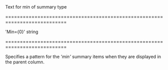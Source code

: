 <!--**
/*-------------------------------------------
    Auto-generated file. Do not modify.
-------------------------------------------

**-->
<!--d-->Text for min of summary type<!--/d-->
===========================================================================
<!--default-->'Min={0}'<!--/default-->
<!--type-->string<!--/type-->
===========================================================================

<!--shortDescription-->
Specifies a pattern for the *'min'* summary items when they are displayed in the parent column.
<!--/shortDescription-->

<!--fullDescription-->

<!--/fullDescription-->
